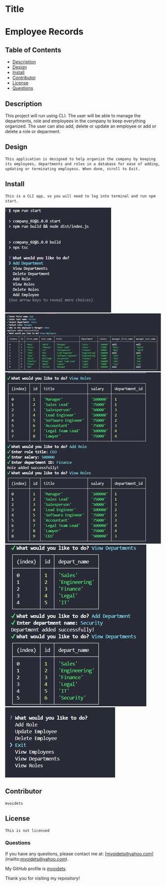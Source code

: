 
# Title

<h1>Employee Records</h1>

## Table of Contents

- [Description](#description)
- [Design](#design)
- [Install](#install)
- [Contributor](#contributor)
- [License](#license)
- [Questions](#questions)

## Description

   This project will run using CLI. The user will be able to manage the departments, role and employees in the company to keep everything organized.
   The user can also add, delete or update an employee or add or delete a role or deparment.

## Design

    This application is designed to help organize the company by keeping its employees, departments and roles in a database for ease of adding, updating or terminating employess. When done, scroll to Exit.

## Install

    This is a CLI app, so you will need to log into terminal and run npm start. 

![run_program](assets/run_program.png)![Employees](assets/add_newEmployee.png)
![Roles](assets/add_view_roles.png)![Department](assets/Add-View-Depart.png)
![exit](assets/exit.png)

## Contributor

    mvoidets 

## License

    This is not licensed  

### Questions

  If you have any questions, please contact me at: [mvoidets@yahoo.com] (mailto:mvoidets@yahoo.com).

  My GitHub profile is [mvoidets](https://guthub.com/mvoidets).

  Thank you for visiting my repository!
